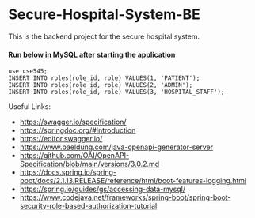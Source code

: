 # Secure-Hospital-System-BE
This is the backend project for the secure hospital system.

#### Run below in MySQL after starting the application

```
use cse545;
INSERT INTO roles(role_id, role) VALUES(1, 'PATIENT');
INSERT INTO roles(role_id, role) VALUES(2, 'ADMIN');
INSERT INTO roles(role_id, role) VALUES(3, 'HOSPITAL_STAFF');
```

Useful Links:
- https://swagger.io/specification/
- https://springdoc.org/#Introduction
- https://editor.swagger.io/
- https://www.baeldung.com/java-openapi-generator-server
- https://github.com/OAI/OpenAPI-Specification/blob/main/versions/3.0.2.md
- https://docs.spring.io/spring-boot/docs/2.1.13.RELEASE/reference/html/boot-features-logging.html
- https://spring.io/guides/gs/accessing-data-mysql/
- https://www.codejava.net/frameworks/spring-boot/spring-boot-security-role-based-authorization-tutorial
